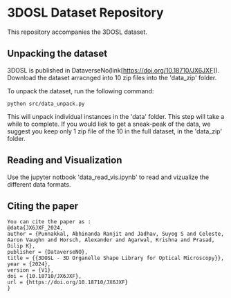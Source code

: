 # 3DOSL Dataset Repository

This repository accompanies the 3DOSL dataset.



## Unpacking the dataset
3DOSL is published in DataverseNo(link[https://doi.org/10.18710/JX6JXF]). 
Download the dataset arracnged into 10 zip files into the 'data_zip' folder.  

To unpack the dataset, run the following command:

```
python src/data_unpack.py
```
This will unpack individual instances in the 'data' folder. This step will take a while to complete. If you would liek to get a sneak-peak of the data, we suggest you keep only 1 zip file of the 10 in the full dataset, in the 'data_zip' folder. 

## Reading and Visualization
Use the jupyter notbook 'data_read_vis.ipynb' to read and vizualize the different data formats. 


## Citing the paper
```
You can cite the paper as : 
@data{JX6JXF_2024,
author = {Punnakkal, Abhinanda Ranjit and Jadhav, Suyog S and Celeste, Aaron Vaughn and Horsch, Alexander and Agarwal, Krishna and Prasad, Dilip K},
publisher = {DataverseNO},
title = {{3DOSL - 3D Organelle Shape Library for Optical Microscopy}},
year = {2024},
version = {V1},
doi = {10.18710/JX6JXF},
url = {https://doi.org/10.18710/JX6JXF}
}
```